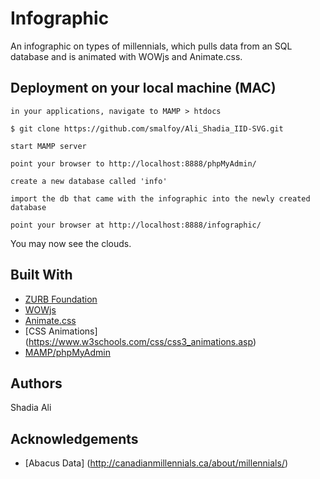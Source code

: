 # Infographic
An infographic on types of millennials, which pulls data from an SQL database and is animated with WOWjs and Animate.css.


 ## Deployment on your local machine (MAC)
 
  ```
in your applications, navigate to MAMP > htdocs

$ git clone https://github.com/smalfoy/Ali_Shadia_IID-SVG.git 

start MAMP server
 
point your browser to http://localhost:8888/phpMyAdmin/ 

create a new database called 'info'

import the db that came with the infographic into the newly created database

point your browser at http://localhost:8888/infographic/ 

 ```
 
You may now see the clouds.


## Built With
* [ZURB Foundation](https://foundation.zurb.com/sites.html)
* [WOWjs](https://mynameismatthieu.com/WOW/)
* [Animate.css](https://daneden.github.io/animate.css/)
* [CSS Animations] (https://www.w3schools.com/css/css3_animations.asp)
* [MAMP/phpMyAdmin](https://www.mamp.info/en/)

 ## Authors
Shadia Ali


 ## Acknowledgements 
* [Abacus Data] (http://canadianmillennials.ca/about/millennials/)
